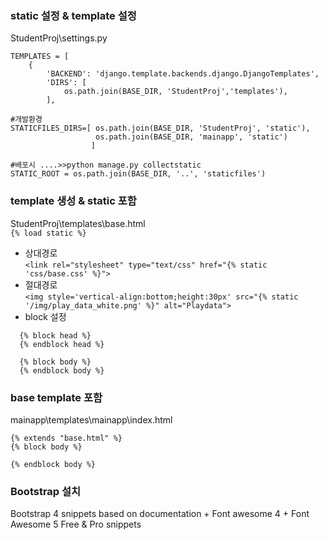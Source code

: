 ### static 설정 & template 설정
StudentProj\settings.py
```
TEMPLATES = [
    {
        'BACKEND': 'django.template.backends.django.DjangoTemplates',
        'DIRS': [
            os.path.join(BASE_DIR, 'StudentProj','templates'),
        ],

#개발환경 
STATICFILES_DIRS=[ os.path.join(BASE_DIR, 'StudentProj', 'static'), 
                   os.path.join(BASE_DIR, 'mainapp', 'static')                  
                  ]

#배포시 ....>>python manage.py collectstatic 
STATIC_ROOT = os.path.join(BASE_DIR, '..', 'staticfiles')
```
### template 생성 & static 포함
StudentProj\templates\base.html  
`{% load static %}`  
* 상대경로  
`<link rel="stylesheet" type="text/css" href="{% static 'css/base.css' %}">`  
* 절대경로  
`<img style='vertical-align:bottom;height:30px' src="{% static '/img/play_data_white.png' %}" alt="Playdata">`  
* block 설정  
```
  {% block head %}   
  {% endblock head %}

  {% block body %}  
  {% endblock body %}
```
### base template 포함
mainapp\templates\mainapp\index.html  
```
{% extends "base.html" %}
{% block body %}

{% endblock body %}
```
### Bootstrap 설치 
Bootstrap 4 snippets based on documentation + Font awesome 4 + Font Awesome 5 Free & Pro snippets

